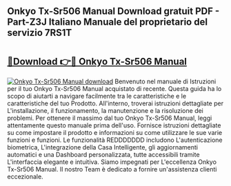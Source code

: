 ## Onkyo Tx-Sr506 Manual Download gratuit PDF - Part-Z3J Italiano Manuale del proprietario del servizio 7RS1T

# <h2><a href="http://dfb9a4f.blite.top/?on=Onkyo+Tx-Sr506+Manual">🔗Download 👉🔴 Onkyo Tx-Sr506 Manual</a></h2>

[![Onkyo Tx-Sr506 Manual download](https://i.imgur.com/lujVjoI.png)](http://dfb9a4f.blite.top/?on=Onkyo+Tx-Sr506+Manual)
Benvenuto nel manuale di Istruzioni per il tuo Onkyo Tx-Sr506 Manual acquistato di recente. Questa guida ha lo scopo di aiutarti a navigare facilmente tra le caratteristiche e le caratteristiche del tuo Prodotto. All'interno, troverai istruzioni dettagliate per L'installazione, il funzionamento, la manutenzione e la risoluzione dei problemi. Per ottenere il massimo dal tuo Onkyo Tx-Sr506 Manual, leggi attentamente questo manuale prima dell'uso. Fornisce istruzioni dettagliate su come impostare il prodotto e informazioni su come utilizzare le sue varie funzioni e funzioni. Le funzionalità REDDDDDDD includono L'autenticazione biometrica, L'integrazione della Casa Intelligente, gli aggiornamenti automatici e una Dashboard personalizzata, tutte accessibili tramite L'interfaccia elegante e intuitiva. Siamo impegnati per L'eccellenza Onkyo Tx-Sr506 Manual. Il nostro Team è dedicato a fornire un'assistenza clienti eccezionale.
